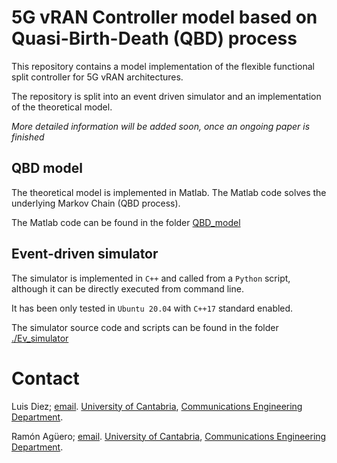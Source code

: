 # 5G vRAN Controller model based on Quasi-Birth-Death (QBD) process

This repository contains a model implementation of the flexible functional split controller for 5G vRAN architectures.

The repository is split into an event driven simulator and an implementation of the theoretical model. 

*More detailed information will be added soon, once an ongoing paper is finished*

## QBD model 

The theoretical model is implemented in Matlab. The Matlab code solves the underlying Markov Chain (QBD process).

The Matlab code can be found in the folder [QBD_model](./QBD_model)


## Event-driven simulator

The simulator is implemented in `C++` and called from a `Python` script, although it can be directly executed from command line.

It has been only tested in `Ubuntu 20.04` with `C++17` standard enabled.

The simulator source code and scripts can be found in the folder [./Ev_simulator](./Ev_simulator) 


# Contact
Luis Diez;  [email](mailto:ldiez@tlmat.unican.es). [University of Cantabria](https://web.unican.es/), [Communications Engineering Department](https://www.tlmat.unican.es/).

Ramón Agüero; [email](mailto:ramon@tlmat.unican.es). [University of Cantabria](https://web.unican.es/), [Communications Engineering Department](https://www.tlmat.unican.es/).